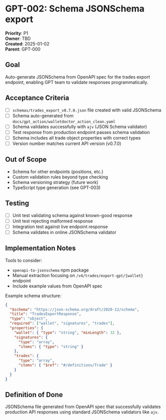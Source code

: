 # GPT-002: Schema JSONSchema export

**Priority**: P1  
**Owner**: TBD  
**Created**: 2025-01-02  
**Parent**: GPT-000  

## Goal
Auto-generate JSONSchema from OpenAPI spec for the trades export endpoint, enabling GPT team to validate responses programmatically.

## Acceptance Criteria
- [ ] `schemas/trades_export_v0.7.0.json` file created with valid JSONSchema
- [ ] Schema auto-generated from `docs/gpt_action/walletdoctor_action_clean.yaml`
- [ ] Schema validates successfully with `ajv` (JSON Schema validator)
- [ ] Test response from production endpoint passes schema validation
- [ ] Schema includes all trade object properties with correct types
- [ ] Version number matches current API version (v0.7.0)

## Out of Scope
- Schema for other endpoints (positions, etc.)
- Custom validation rules beyond type checking
- Schema versioning strategy (future work)
- TypeScript type generation (see GPT-003)

## Testing
- [ ] Unit test validating schema against known-good response
- [ ] Unit test rejecting malformed response  
- [ ] Integration test against live endpoint response
- [ ] Schema validates in online JSONSchema validator

## Implementation Notes
Tools to consider:
- `openapi-to-jsonschema` npm package
- Manual extraction focusing on `/v4/trades/export-gpt/{wallet}` endpoint
- Include example values from OpenAPI spec

Example schema structure:
```json
{
  "$schema": "https://json-schema.org/draft/2020-12/schema",
  "title": "TradesExportResponse",
  "type": "object",
  "required": ["wallet", "signatures", "trades"],
  "properties": {
    "wallet": { "type": "string", "minLength": 32 },
    "signatures": { 
      "type": "array",
      "items": { "type": "string" }
    },
    "trades": {
      "type": "array", 
      "items": { "$ref": "#/definitions/Trade" }
    }
  }
}
```

## Definition of Done
JSONSchema file generated from OpenAPI spec that successfully validates production API responses using standard JSONSchema validators like `ajv`. 